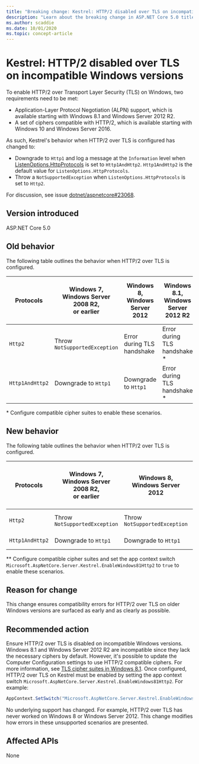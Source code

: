 ```yaml
---
title: "Breaking change: Kestrel: HTTP/2 disabled over TLS on incompatible Windows versions"
description: "Learn about the breaking change in ASP.NET Core 5.0 titled Kestrel: HTTP/2 disabled over TLS on incompatible Windows versions"
ms.author: scaddie
ms.date: 10/01/2020
ms.topic: concept-article
---
```

# Kestrel: HTTP/2 disabled over TLS on incompatible Windows versions

To enable HTTP/2 over Transport Layer Security (TLS) on Windows, two requirements need to be met:

- Application-Layer Protocol Negotiation (ALPN) support, which is available starting with Windows 8.1 and Windows Server 2012 R2.
- A set of ciphers compatible with HTTP/2, which is available starting with Windows 10 and Windows Server 2016.

As such, Kestrel's behavior when HTTP/2 over TLS is configured has changed to:

- Downgrade to `Http1` and log a message at the `Information` level when [ListenOptions.HttpProtocols](/dotnet/api/microsoft.aspnetcore.server.kestrel.core.httpprotocols) is set to `Http1AndHttp2`. `Http1AndHttp2` is the default value for `ListenOptions.HttpProtocols`.
- Throw a `NotSupportedException` when `ListenOptions.HttpProtocols` is set to `Http2`.

For discussion, see issue [dotnet/aspnetcore#23068](https://github.com/dotnet/aspnetcore/issues/23068).

## Version introduced

ASP.NET Core 5.0

## Old behavior

The following table outlines the behavior when HTTP/2 over TLS is configured.

| Protocols | Windows 7,<br />Windows Server 2008 R2,<br />or earlier | Windows 8,<br />Windows Server 2012 | Windows 8.1,<br />Windows Server 2012 R2 | Windows 10,<br />Windows Server 2016,<br />or newer |
|---------------|-----------------------------------------------|--------------------------------|-------------------------------------|------------------------------------------|
| `Http2`         | Throw `NotSupportedException`                   | Error during TLS handshake     | Error during TLS handshake &ast;     | No error |
| `Http1AndHttp2` | Downgrade to `Http1`                    | Downgrade to `Http1`     | Error during TLS handshake &ast;     | No error |

&ast; Configure compatible cipher suites to enable these scenarios.

## New behavior

The following table outlines the behavior when HTTP/2 over TLS is configured.

| Protocols | Windows 7,<br />Windows Server 2008 R2,<br />or earlier | Windows 8,<br />Windows Server 2012 | Windows 8.1,<br />Windows Server 2012 R2 | Windows 10,<br />Windows Server 2016,<br />or newer |
|---------------|-----------------------------------------------|--------------------------------|-------------------------------------|------------------------------------------|
| `Http2`         | Throw `NotSupportedException`                   | Throw `NotSupportedException`     | Throw `NotSupportedException` &ast;&ast;     | No error |
| `Http1AndHttp2` | Downgrade to `Http1`                    | Downgrade to `Http1`     | Downgrade to `Http1` &ast;&ast;     | No error |

&ast;&ast; Configure compatible cipher suites and set the app context switch `Microsoft.AspNetCore.Server.Kestrel.EnableWindows81Http2` to `true` to enable these scenarios.

## Reason for change

This change ensures compatibility errors for HTTP/2 over TLS on older Windows versions are surfaced as early and as clearly as possible.

## Recommended action

Ensure HTTP/2 over TLS is disabled on incompatible Windows versions. Windows 8.1 and Windows Server 2012 R2 are incompatible since they lack the necessary ciphers by default. However, it's possible to update the Computer Configuration settings to use HTTP/2 compatible ciphers. For more information, see [TLS cipher suites in Windows 8.1](/windows/win32/secauthn/tls-cipher-suites-in-windows-8-1). Once configured, HTTP/2 over TLS on Kestrel must be enabled by setting the app context switch `Microsoft.AspNetCore.Server.Kestrel.EnableWindows81Http2`. For example:

```csharp
AppContext.SetSwitch("Microsoft.AspNetCore.Server.Kestrel.EnableWindows81Http2", true);
```

No underlying support has changed. For example, HTTP/2 over TLS has never worked on Windows 8 or Windows Server 2012. This change modifies how errors in these unsupported scenarios are presented.

## Affected APIs

None

<!--

### Category

ASP.NET Core

### Affected APIs

Not detectable via API analysis

-->
